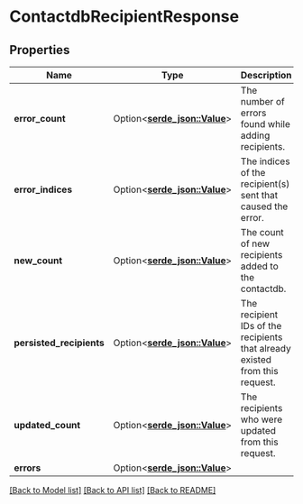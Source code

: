 # ContactdbRecipientResponse

## Properties

Name | Type | Description | Notes
------------ | ------------- | ------------- | -------------
**error_count** | Option<[**serde_json::Value**](.md)> | The number of errors found while adding recipients. | [default to 0]
**error_indices** | Option<[**serde_json::Value**](.md)> | The indices of the recipient(s) sent that caused the error.  | [optional][default to []]
**new_count** | Option<[**serde_json::Value**](.md)> | The count of new recipients added to the contactdb. | [default to 0]
**persisted_recipients** | Option<[**serde_json::Value**](.md)> | The recipient IDs of the recipients that already existed from this request. | [default to []]
**updated_count** | Option<[**serde_json::Value**](.md)> | The recipients who were updated from this request. | [default to 0]
**errors** | Option<[**serde_json::Value**](.md)> |  | [optional]

[[Back to Model list]](../README.md#documentation-for-models) [[Back to API list]](../README.md#documentation-for-api-endpoints) [[Back to README]](../README.md)


